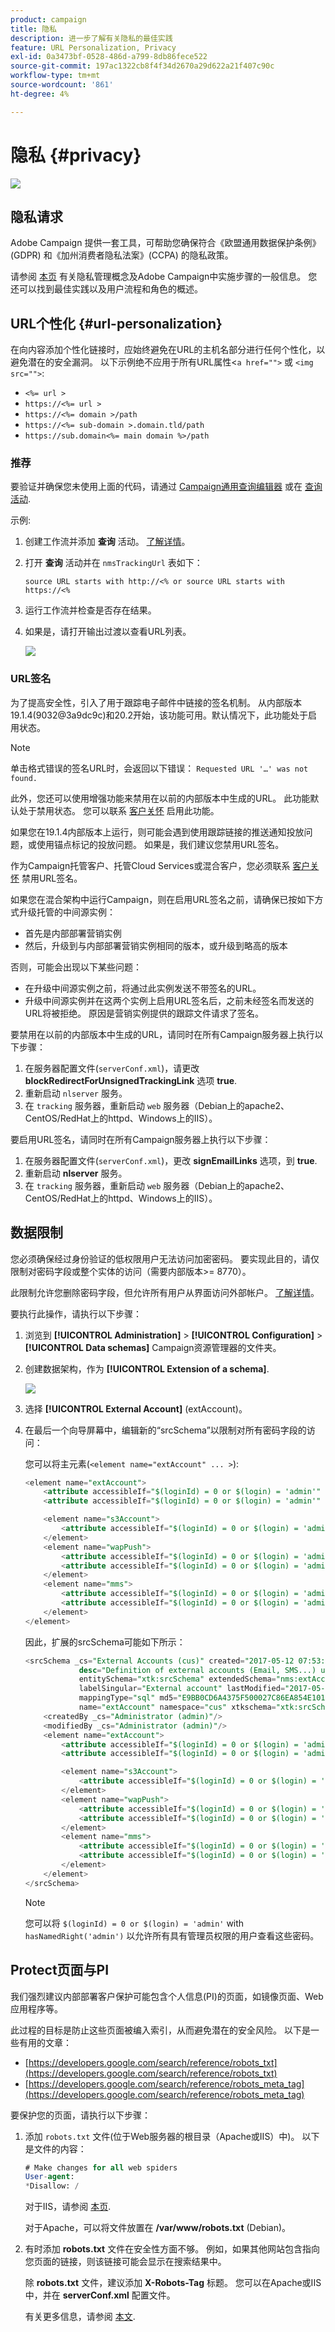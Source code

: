 ```yaml
---
product: campaign
title: 隐私
description: 进一步了解有关隐私的最佳实践
feature: URL Personalization, Privacy
exl-id: 0a3473bf-0528-486d-a799-8db86fece522
source-git-commit: 197ac1322cb8f4f34d2670a29d622a21f407c90c
workflow-type: tm+mt
source-wordcount: '861'
ht-degree: 4%

---
```


# 隐私 {#privacy}

![](../../assets/v7-only.svg)

## 隐私请求

Adobe Campaign 提供一套工具，可帮助您确保符合《欧盟通用数据保护条例》(GDPR) 和《加州消费者隐私法案》(CCPA) 的隐私政策。

请参阅 [本页](../../platform/using/privacy-management.md) 有关隐私管理概念及Adobe Campaign中实施步骤的一般信息。 您还可以找到最佳实践以及用户流程和角色的概述。

## URL个性化 {#url-personalization}

在向内容添加个性化链接时，应始终避免在URL的主机名部分进行任何个性化，以避免潜在的安全漏洞。 以下示例绝不应用于所有URL属性&lt;`a href="">` 或 `<img src="">`:

* `<%= url >`
* `https://<%= url >`
* `https://<%= domain >/path`
* `https://<%= sub-domain >.domain.tld/path`
* `https://sub.domain<%= main domain %>/path`

### 推荐

要验证并确保您未使用上面的代码，请通过 [Campaign通用查询编辑器](../../platform/using/steps-to-create-a-query.md) 或在 [查询活动](../../workflow/using/query.md).

示例:

1. 创建工作流并添加 **查询** 活动。 [了解详情](../../workflow/using/query.md)。

1. 打开 **查询** 活动并在 `nmsTrackingUrl` 表如下：

   `source URL starts with http://<% or source URL starts with https://<%`

1. 运行工作流并检查是否存在结果。

1. 如果是，请打开输出过渡以查看URL列表。

   ![](assets/privacy-query-dynamic-url.png)


### URL签名

为了提高安全性，引入了用于跟踪电子邮件中链接的签名机制。 从内部版本19.1.4(9032@3a9dc9c)和20.2开始，该功能可用。默认情况下，此功能处于启用状态。

>[!NOTE]
>
>单击格式错误的签名URL时，会返回以下错误： `Requested URL '…' was not found.`

此外，您还可以使用增强功能来禁用在以前的内部版本中生成的URL。 此功能默认处于禁用状态。 您可以联系 [客户关怀](https://helpx.adobe.com/cn/enterprise/admin-guide.html/enterprise/using/support-for-experience-cloud.ug.html) 启用此功能。

如果您在19.1.4内部版本上运行，则可能会遇到使用跟踪链接的推送通知投放问题，或使用锚点标记的投放问题。 如果是，我们建议您禁用URL签名。

作为Campaign托管客户、托管Cloud Services或混合客户，您必须联系 [客户关怀](https://helpx.adobe.com/cn/enterprise/using/support-for-experience-cloud.html) 禁用URL签名。

如果您在混合架构中运行Campaign，则在启用URL签名之前，请确保已按如下方式升级托管的中间源实例：

* 首先是内部部署营销实例
* 然后，升级到与内部部署营销实例相同的版本，或升级到略高的版本

否则，可能会出现以下某些问题：

* 在升级中间源实例之前，将通过此实例发送不带签名的URL。
* 升级中间源实例并在这两个实例上启用URL签名后，之前未经签名而发送的URL将被拒绝。 原因是营销实例提供的跟踪文件请求了签名。

要禁用在以前的内部版本中生成的URL，请同时在所有Campaign服务器上执行以下步骤：

1. 在服务器配置文件(`serverConf.xml`)，请更改 **blockRedirectForUnsignedTrackingLink** 选项 **true**.
1. 重新启动 `nlserver` 服务。
1. 在 `tracking` 服务器，重新启动 `web` 服务器（Debian上的apache2、CentOS/RedHat上的httpd、Windows上的IIS）。

要启用URL签名，请同时在所有Campaign服务器上执行以下步骤：

1. 在服务器配置文件(`serverConf.xml`)，更改 **signEmailLinks** 选项，到 **true**.
1. 重新启动 **nlserver** 服务。
1. 在 `tracking` 服务器，重新启动 `web` 服务器（Debian上的apache2、CentOS/RedHat上的httpd、Windows上的IIS）。

## 数据限制

您必须确保经过身份验证的低权限用户无法访问加密密码。 要实现此目的，请仅限制对密码字段或整个实体的访问（需要内部版本>= 8770）。

此限制允许您删除密码字段，但允许所有用户从界面访问外部帐户。 [了解详情](../../configuration/using/restricting-pii-view.md)。

要执行此操作，请执行以下步骤：

1. 浏览到 **[!UICONTROL Administration]** > **[!UICONTROL Configuration]** > **[!UICONTROL Data schemas]** Campaign资源管理器的文件夹。

1. 创建数据架构，作为 **[!UICONTROL Extension of a schema]**.

   ![](assets/privacy-data-restriction.png)

1. 选择 **[!UICONTROL External Account]** (extAccount)。

1. 在最后一个向导屏幕中，编辑新的“srcSchema”以限制对所有密码字段的访问：

   您可以将主元素(`<element name="extAccount" ... >`):

   ```sql
   <element name="extAccount">
       <attribute accessibleIf="$(loginId) = 0 or $(login) = 'admin'" name="password"/>
       <attribute accessibleIf="$(loginId) = 0 or $(login) = 'admin'" name="clientSecret"/>
   
       <element name="s3Account">
           <attribute accessibleIf="$(loginId) = 0 or $(login) = 'admin'" name="awsSecret"/>
       </element>
       <element name="wapPush">
           <attribute accessibleIf="$(loginId) = 0 or $(login) = 'admin'" name="password"/>
           <attribute accessibleIf="$(loginId) = 0 or $(login) = 'admin'" name="clientSecret"/>
       </element>
       <element name="mms">
           <attribute accessibleIf="$(loginId) = 0 or $(login) = 'admin'" name="password"/>
           <attribute accessibleIf="$(loginId) = 0 or $(login) = 'admin'" name="clientSecret"/>
       </element>
   </element>
   ```

   因此，扩展的srcSchema可能如下所示：

   ```sql
   <srcSchema _cs="External Accounts (cus)" created="2017-05-12 07:53:49.691Z" createdBy-id="0"
               desc="Definition of external accounts (Email, SMS...) used by the modules"
               entitySchema="xtk:srcSchema" extendedSchema="nms:extAccount" img="" label="External Accounts"
               labelSingular="External account" lastModified="2017-05-12 08:33:49.365Z"
               mappingType="sql" md5="E9BB0CD6A4375F500027C86EA854E101" modifiedBy-id="0"
               name="extAccount" namespace="cus" xtkschema="xtk:srcSchema">
       <createdBy _cs="Administrator (admin)"/>
       <modifiedBy _cs="Administrator (admin)"/>
       <element name="extAccount">
           <attribute accessibleIf="$(loginId) = 0 or $(login) = 'admin'" name="password"/>
           <attribute accessibleIf="$(loginId) = 0 or $(login) = 'admin'" name="clientSecret"/>
   
           <element name="s3Account">
               <attribute accessibleIf="$(loginId) = 0 or $(login) = 'admin'" name="awsSecret"/>
           </element>
           <element name="wapPush">
               <attribute accessibleIf="$(loginId) = 0 or $(login) = 'admin'" name="password"/>
               <attribute accessibleIf="$(loginId) = 0 or $(login) = 'admin'" name="clientSecret"/>
           </element>
           <element name="mms">
               <attribute accessibleIf="$(loginId) = 0 or $(login) = 'admin'" name="password"/>
               <attribute accessibleIf="$(loginId) = 0 or $(login) = 'admin'" name="clientSecret"/>
           </element>
       </element>
   </srcSchema>    
   ```

   >[!NOTE]
   >
   >您可以将 `$(loginId) = 0 or $(login) = 'admin'` with `hasNamedRight('admin')` 以允许所有具有管理员权限的用户查看这些密码。

## Protect页面与PI

我们强烈建议内部部署客户保护可能包含个人信息(PI)的页面，如镜像页面、Web应用程序等。

此过程的目标是防止这些页面被编入索引，从而避免潜在的安全风险。 以下是一些有用的文章：

* [https://developers.google.com/search/reference/robots_txt](https://developers.google.com/search/reference/robots_txt)
* [https://developers.google.com/search/reference/robots_meta_tag](https://developers.google.com/search/reference/robots_meta_tag)

要保护您的页面，请执行以下步骤：

1. 添加 `robots.txt` 文件(位于Web服务器的根目录（Apache或IIS）中)。 以下是文件的内容：

   ```sql
   # Make changes for all web spiders
   User-agent:
   *Disallow: /
   ```

   对于IIS，请参阅 [本页](https://docs.microsoft.com/en-us/iis/extensions/iis-search-engine-optimization-toolkit/managing-robotstxt-and-sitemap-files).

   对于Apache，可以将文件放置在 **/var/www/robots.txt** (Debian)。

1. 有时添加 **robots.txt** 文件在安全性方面不够。 例如，如果其他网站包含指向您页面的链接，则该链接可能会显示在搜索结果中。

   除 **robots.txt** 文件，建议添加 **X-Robots-Tag** 标题。 您可以在Apache或IIS中，并在 **serverConf.xml** 配置文件。

   有关更多信息，请参阅 [本文](https://developers.google.com/search/reference/robots_meta_tag).
